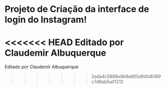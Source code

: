 # Projeto de Criação da interface de login do Instagram!

<<<<<<< HEAD
Editado por Claudemir Albuquerque
=======
Editado por Claudemir Albuquerque
>>>>>>> 2ada4c5888e8b9a905dfd0db189c7d8ab5a01212
